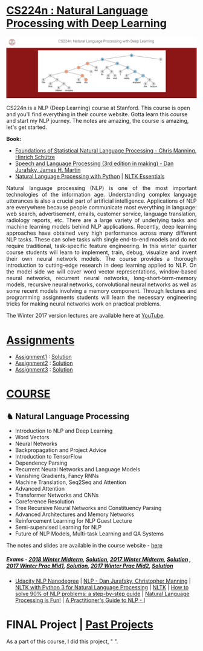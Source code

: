 # [CS224n : Natural Language Processing with Deep Learning](http://web.stanford.edu/class/cs224n/)

<img src="https://github.com/SKKSaikia/CS224n_NLP/blob/master/nlp.PNG">

CS224n is a NLP (Deep Learning) course at Stanford. This course is open and you'll find everything in their course website. Gotta learn this course and start my NLP journey. The notes are amazing, the course is amazing, let's get started.

<b>Book:</b> 
- [Foundations of Statistical Natural Language Processing - Chris Manning, Hinrich Schütze](https://github.com/SKKSaikia/CS224n_NLP/blob/master/ed3book.pdf)
- [Speech and Language Processing (3rd edition in making) - Dan Jurafsky, James H. Martin](https://github.com/SKKSaikia/CS224n_NLP/blob/master/ManningSchutze_1999_FoundationsofStatisticalNaturalLanguageProcessing.pdf)
- [Natural Language Processing with Python](https://github.com/SKKSaikia/CS224n_NLP/blob/master/Natural%20Language%20Processing%20with%20Python.pdf) | [NLTK Essentials](https://github.com/SKKSaikia/CS224n_NLP/blob/master/NLTK%20Essentials.pdf)

<p align="justify">Natural language processing (NLP) is one of the most important technologies of the information age. Understanding complex language utterances is also a crucial part of artificial intelligence. Applications of NLP are everywhere because people communicate most everything in language: web search, advertisement, emails, customer service, language translation, radiology reports, etc. There are a large variety of underlying tasks and machine learning models behind NLP applications. Recently, deep learning approaches have obtained very high performance across many different NLP tasks. These can solve tasks with single end-to-end models and do not require traditional, task-specific feature engineering. In this winter quarter course students will learn to implement, train, debug, visualize and invent their own neural network models. The course provides a thorough introduction to cutting-edge research in deep learning applied to NLP. On the model side we will cover word vector representations, window-based neural networks, recurrent neural networks, long-short-term-memory models, recursive neural networks, convolutional neural networks as well as some recent models involving a memory component. Through lectures and programming assignments students will learn the necessary engineering tricks for making neural networks work on practical problems.</p>

The Winter 2017 version lectures are available here at [YouTube](https://www.youtube.com/watch?v=OQQ-W_63UgQ&list=PL3FW7Lu3i5Jsnh1rnUwq_TcylNr7EkRe6).

# [Assignments](http://web.stanford.edu/class/cs224n/assignments.html)

- [Assignment1](https://github.com/SKKSaikia/CS224n_NLP/tree/master/assignment/assignment1) : [Solution](https://github.com/SKKSaikia/CS224n_NLP/blob/master/assignment/assignment1/assignment1-solution.pdf)
- [Assignment2](https://drive.google.com/drive/folders/1IWVt1Fd5jd07K2hNtv_iFlfA5cqDkQOH?usp=sharing) : [Solution](https://drive.google.com/file/d/1vNOETmZ_vBI4FwxJEc1vqX0jVM3uNYP6/view?usp=sharing)
- [Assignment3](https://github.com/SKKSaikia/CS224n_NLP/tree/master/assignment/assignment3) : [Solution](https://github.com/SKKSaikia/CS224n_NLP/blob/master/assignment/assignment3/assignment3-soln.pdf)

# [COURSE](http://web.stanford.edu/class/cs224n/syllabus.html)

<h2><b> ♞ Natural Language Processing </b></h2>

- Introduction to NLP and Deep Learning 
- Word Vectors
- Neural Networks
- Backpropagation and Project Advice
- Introduction to TensorFlow 
- Dependency Parsing 
- Recurrent Neural Networks and Language Models 
- Vanishing Gradients, Fancy RNNs 
- Machine Translation, Seq2Seq and Attention 
- Advanced Attention 
- Transformer Networks and CNNs
- Coreference Resolution
- Tree Recursive Neural Networks and Constituency Parsing 
- Advanced Architectures and Memory Networks
- Reinforcement Learning for NLP Guest Lecture 
- Semi-supervised Learning for NLP
- Future of NLP Models, Multi-task Learning and QA Systems 

The notes and slides are available in the course website - [here](http://web.stanford.edu/class/cs224n/syllabus.html)

##### Exams - [2018 Winter Midterm](https://github.com/SKKSaikia/CS224n_NLP/blob/master/midterm/cs224n-midterm-2018.pdf), [Solution](https://github.com/SKKSaikia/CS224n_NLP/blob/master/midterm/cs224n-midterm-2018-solution.pdf), [2017 Winter Midterm](https://github.com/SKKSaikia/CS224n_NLP/blob/master/practice_midterm/cs224n-practice-midterm-3.pdf), [Solution](https://github.com/SKKSaikia/CS224n_NLP/blob/master/practice_midterm/cs224n-practice-midterm-3-sol.pdf) , [2017 Winter Prac Mid1](https://github.com/SKKSaikia/CS224n_NLP/blob/master/practice_midterm/cs224n-practice-midterm-1.pdf), [Solution](https://github.com/SKKSaikia/CS224n_NLP/blob/master/practice_midterm/cs224n-practice-midterm-1.pdf), [2017 Winter Prac Mid2](https://github.com/SKKSaikia/CS224n_NLP/blob/master/practice_midterm/cs224n-practice-midterm-2.pdf), [Solution](https://github.com/SKKSaikia/CS224n_NLP/blob/master/practice_midterm/cs224n-practice-midterm-2-sol.pdf)

- [Udacity NLP Nanodegree](https://github.com/SKKSaikia/NLPNanoD) | [NLP - Dan Jurafsky, Christopher Manning](https://www.youtube.com/watch?v=3Dt_yh1mf_U&list=PLQiyVNMpDLKnZYBTUOlSI9mi9wAErFtFm) | [NLTK with Python 3 for Natural Language Processing](https://www.youtube.com/watch?v=FLZvOKSCkxY&list=PLQVvvaa0QuDf2JswnfiGkliBInZnIC4HL) | [NLTK](https://www.nltk.org/) | [How to solve 90% of NLP problems: a step-by-step guide](https://blog.insightdatascience.com/how-to-solve-90-of-nlp-problems-a-step-by-step-guide-fda605278e4e) | [Natural Language Processing is Fun!](https://medium.com/@ageitgey/natural-language-processing-is-fun-9a0bff37854e) | [A Practitioner's Guide to NLP - I](https://towardsdatascience.com/a-practitioners-guide-to-natural-language-processing-part-i-processing-understanding-text-9f4abfd13e72)

# FINAL Project | [Past Projects](http://web.stanford.edu/class/cs224n/reports.html)

As a part of this course, I did this project, " ".
